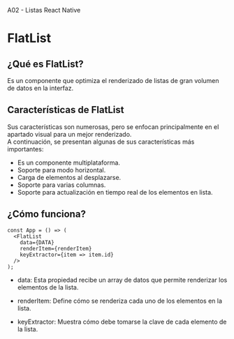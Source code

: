 A02 - Listas React Native 
# FlatList

## ¿Qué es FlatList?
Es un componente que optimiza el renderizado de listas de gran volumen de datos en la interfaz.

## Características de FlatList
Sus características son numerosas, pero se enfocan principalmente en el apartado visual para un mejor renderizado.   
A continuación, se presentan algunas de sus características más importantes:
- Es un componente multiplataforma.
- Soporte para modo horizontal.
- Carga de elementos al desplazarse.
- Soporte para varias columnas.
- Soporte para actualización en tiempo real de los elementos en lista.

## ¿Cómo funciona?
~~~
const App = () => (
  <FlatList
    data={DATA}
    renderItem={renderItem}
    keyExtractor={item => item.id}
  />
);
~~~
- data: Esta propiedad recibe un array de datos que permite renderizar los elementos de la lista.

- renderItem: Define cómo se renderiza cada uno de los elementos en la lista. 

- keyExtractor: Muestra cómo debe tomarse la clave de cada elemento de la lista. 
